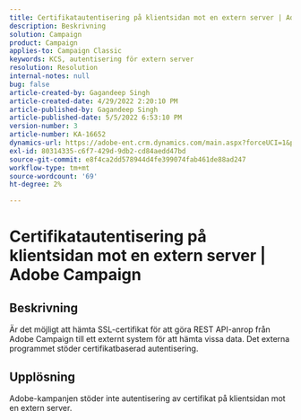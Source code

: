 ```yaml
---
title: Certifikatautentisering på klientsidan mot en extern server | Adobe Campaign
description: Beskrivning
solution: Campaign
product: Campaign
applies-to: Campaign Classic
keywords: KCS, autentisering för extern server
resolution: Resolution
internal-notes: null
bug: false
article-created-by: Gagandeep Singh
article-created-date: 4/29/2022 2:20:10 PM
article-published-by: Gagandeep Singh
article-published-date: 5/5/2022 6:53:10 PM
version-number: 3
article-number: KA-16652
dynamics-url: https://adobe-ent.crm.dynamics.com/main.aspx?forceUCI=1&pagetype=entityrecord&etn=knowledgearticle&id=5b70dc75-c7c7-ec11-a7b6-0022480a1de4
exl-id: 80314335-c6f7-429d-9db2-cd84aedd47bd
source-git-commit: e8f4ca2dd578944d4fe399074fab461de88ad247
workflow-type: tm+mt
source-wordcount: '69'
ht-degree: 2%

---
```


# Certifikatautentisering på klientsidan mot en extern server | Adobe Campaign

## Beskrivning


Är det möjligt att hämta SSL-certifikat för att göra REST API-anrop från Adobe Campaign till ett externt system för att hämta vissa data. Det externa programmet stöder certifikatbaserad autentisering.


## Upplösning


Adobe-kampanjen stöder inte autentisering av certifikat på klientsidan mot en extern server.
